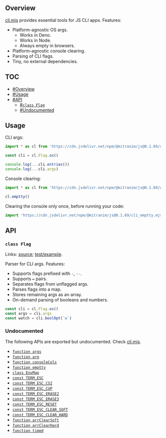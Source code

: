 ## Overview

[cli.mjs](../cli.mjs) provides essential tools for JS CLI apps. Features:

  * Platform-agnostic OS args.
    * Works in Deno.
    * Works in Node.
    * Always empty in browsers.
  * Platform-agnostic console clearing.
  * Parsing of CLI flags.
  * Tiny, no external dependencies.

## TOC

* [#Overview](#overview)
* [#Usage](#usage)
* [#API](#api)
  * [#`class Flag`](#class-flag)
  * [#Undocumented](#undocumented)

## Usage

CLI args:

```js
import * as cl from 'https://cdn.jsdelivr.net/npm/@mitranim/js@0.1.69/cli.mjs'

const cli = cl.Flag.os()

console.log(...cli.entries())
console.log(...cli.args)
```

Console clearing:

```js
import * as cl from 'https://cdn.jsdelivr.net/npm/@mitranim/js@0.1.69/cli.mjs'

cl.emptty()
```

Clearing the console only once, before running your code:

```js
import 'https://cdn.jsdelivr.net/npm/@mitranim/js@0.1.69/cli_emptty.mjs'
```

## API

### `class Flag`

Links: [source](../cli.mjs#L77); [test/example](../test/cli_test.mjs#L8).

Parser for CLI args. Features:

  * Supports flags prefixed with `-`, `--`.
  * Supports `=` pairs.
  * Separates flags from unflagged args.
  * Parses flags into a map.
  * Stores remaining args as an array.
  * On-demand parsing of booleans and numbers.

```js
const cli = cl.Flag.os()
const args = cli.args
const watch = cli.boolOpt(`w`)
```

### Undocumented

The following APIs are exported but undocumented. Check [cli.mjs](../cli.mjs).

  * [`function args`](../cli.mjs#L6)
  * [`function arg`](../cli.mjs#L11)
  * [`function consoleCols`](../cli.mjs#L13)
  * [`function emptty`](../cli.mjs#L36)
  * [`class EnvMap`](../cli.mjs#L144)
  * [`const TERM_ESC`](../cli.mjs#L178)
  * [`const TERM_ESC_CSI`](../cli.mjs#L181)
  * [`const TERM_ESC_CUP`](../cli.mjs#L184)
  * [`const TERM_ESC_ERASE2`](../cli.mjs#L188)
  * [`const TERM_ESC_ERASE3`](../cli.mjs#L192)
  * [`const TERM_ESC_RESET`](../cli.mjs#L196)
  * [`const TERM_ESC_CLEAR_SOFT`](../cli.mjs#L200)
  * [`const TERM_ESC_CLEAR_HARD`](../cli.mjs#L203)
  * [`function arrClearSoft`](../cli.mjs#L206)
  * [`function arrClearHard`](../cli.mjs#L211)
  * [`function timed`](../cli.mjs#L215)
